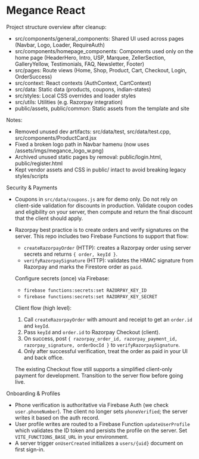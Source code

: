 # Megance React

Project structure overview after cleanup:

- src/components/general_components: Shared UI used across pages (Navbar, Logo, Loader, RequireAuth)
- src/components/homepage_components: Components used only on the home page (HeaderHero, Intro, USP, Marquee, ZellerSection, GalleryYellow, Testimonials, FAQ, Newsletter, Footer)
- src/pages: Route views (Home, Shop, Product, Cart, Checkout, Login, OrderSuccess)
- src/context: React contexts (AuthContext, CartContext)
- src/data: Static data (products, coupons, indian-states)
- src/styles: Local CSS overrides and loader styles
- src/utils: Utilities (e.g. Razorpay integration)
- public/assets, public/common: Static assets from the template and site

Notes:

- Removed unused dev artifacts: src/data/test, src/data/test.cpp, src/components/ProductCard.jsx
- Fixed a broken logo path in Navbar hamenu (now uses /assets/imgs/megance_logo_w.png)
- Archived unused static pages by removal: public/login.html, public/register.html
- Kept vendor assets and CSS in public/ intact to avoid breaking legacy styles/scripts

Security & Payments

- Coupons in `src/data/coupons.js` are for demo only. Do not rely on client-side validation for discounts in production. Validate coupon codes and eligibility on your server, then compute and return the final discount that the client should apply.

- Razorpay best practice is to create orders and verify signatures on the server. This repo includes two Firebase Functions to support that flow:
  - `createRazorpayOrder` (HTTP): creates a Razorpay order using server secrets and returns `{ order, keyId }`.
  - `verifyRazorpaySignature` (HTTP): validates the HMAC signature from Razorpay and marks the Firestore order as `paid`.

  Configure secrets (once) via Firebase:

  - `firebase functions:secrets:set RAZORPAY_KEY_ID`
  - `firebase functions:secrets:set RAZORPAY_KEY_SECRET`

  Client flow (high level):
  1. Call `createRazorpayOrder` with amount and receipt to get an `order.id` and `keyId`.
  2. Pass `keyId` and `order.id` to Razorpay Checkout (client).
  3. On success, post `{ razorpay_order_id, razorpay_payment_id, razorpay_signature, orderDocId }` to `verifyRazorpaySignature`.
  4. Only after successful verification, treat the order as paid in your UI and back office.

  The existing Checkout flow still supports a simplified client-only payment for development. Transition to the server flow before going live.

Onboarding & Profiles

- Phone verification is authoritative via Firebase Auth (we check `user.phoneNumber`). The client no longer sets `phoneVerified`; the server writes it based on the auth record.
- User profile writes are routed to a Firebase Function `updateUserProfile` which validates the ID token and persists the profile on the server. Set `VITE_FUNCTIONS_BASE_URL` in your environment.
- A server trigger `onUserCreated` initializes a `users/{uid}` document on first sign-in.
